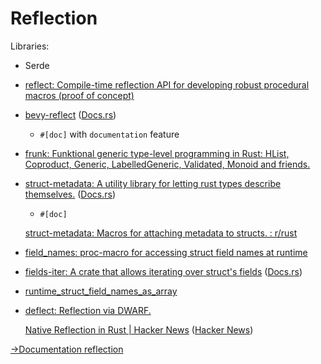 # Reflection
Libraries:
- Serde
- [reflect: Compile-time reflection API for developing robust procedural macros (proof of concept)](https://github.com/dtolnay/reflect)
- [bevy-reflect](https://github.com/bevyengine/bevy/tree/main/crates/bevy_reflect) ([Docs.rs](https://docs.rs/bevy_reflect/0.14.2/bevy_reflect/))
  - `#[doc]` with `documentation` feature
- [frunk: Funktional generic type-level programming in Rust: HList, Coproduct, Generic, LabelledGeneric, Validated, Monoid and friends.](https://github.com/lloydmeta/frunk)
- [struct-metadata: A utility library for letting rust types describe themselves.](https://github.com/adam-douglass/struct-metadata/) ([Docs.rs](https://docs.rs/struct-metadata/latest/struct_metadata/))
  - `#[doc]`

  [struct-metadata: Macros for attaching metadata to structs. : r/rust](https://www.reddit.com/r/rust/comments/1frp4za/structmetadata_macros_for_attaching_metadata_to/)

- [field\_names: proc-macro for accessing struct field names at runtime](https://github.com/TedDriggs/field_names)
- [fields-iter: A crate that allows iterating over struct's fields](https://github.com/ChayimFriedman2/fields-iter) ([Docs.rs](https://docs.rs/fields-iter/latest/fields_iter/))
- [runtime\_struct\_field\_names\_as\_array](https://github.com/0cv/runtime_struct_field_names_as_array)

- [deflect: Reflection via DWARF.](https://github.com/jswrenn/deflect)

  [Native Reflection in Rust | Hacker News](https://news.ycombinator.com/item?id=34001435) ([Hacker News](https://news.ycombinator.com/item?id=34001435))

[→Documentation reflection](../Comments.md#reflection)